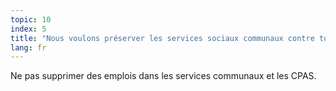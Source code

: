 ```yaml
---
topic: 10
index: 5
title: "Nous voulons préserver les services sociaux communaux contre toute forme de sous-traitance et de privatisation."
lang: fr
---
```

Ne pas supprimer des emplois dans les services communaux et les CPAS.
